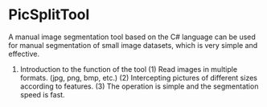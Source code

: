 # PicSplitTool
A manual image segmentation tool based on the C# language can be used for manual segmentation of small image datasets, which is very simple and effective.
1. Introduction to the function of the tool
(1) Read images in multiple formats. (jpg, png, bmp, etc.)
(2) Intercepting pictures of different sizes according to features.
(3) The operation is simple and the segmentation speed is fast.
